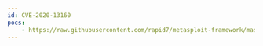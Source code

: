 ```yaml
---
id: CVE-2020-13160
pocs:
    - https://raw.githubusercontent.com/rapid7/metasploit-framework/master/modules/exploits/linux/misc/cve_2020_13160_anydesk.rb
---
```

